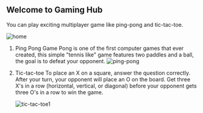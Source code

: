 ## Welcome to Gaming Hub

You can play exciting multiplayer game like ping-pong and tic-tac-toe.

![home](https://user-images.githubusercontent.com/59533027/159107795-da35dd58-8796-4b2d-b1c9-25c83bcf7914.png)

1. Ping Pong Game
  Pong is one of the first computer games that ever created, this simple "tennis like" game features two paddles and a ball, the goal is to defeat your opponent.
  ![ping-pong](https://user-images.githubusercontent.com/59533027/159107819-ad645d30-5512-4f2f-bc63-44322da74a10.png)

2. Tic-tac-toe
   To place an X on a square, answer the question correctly. After your turn, your opponent will place an O on the board. Get three X's in a row (horizontal, vertical, or diagonal) before your opponent gets three O's in a row to win the game.
   
   ![tic-tac-toe1](https://user-images.githubusercontent.com/59533027/159108301-92f2bfec-a671-41c0-a88f-7c549842d9ca.png)

   
